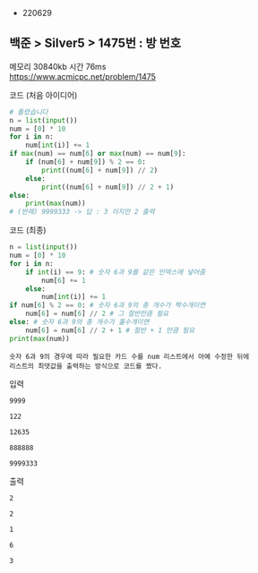 - 220629
##  백준 > Silver5 > 1475번 : 방 번호
메모리 30840kb 시간 76ms  
https://www.acmicpc.net/problem/1475  

코드 (처음 아이디어)
```python
# 틀렸습니다
n = list(input())
num = [0] * 10
for i in n:
    num[int(i)] += 1
if max(num) == num[6] or max(num) == num[9]:
    if (num[6] + num[9]) % 2 == 0:
        print((num[6] + num[9]) // 2)
    else:
        print((num[6] + num[9]) // 2 + 1)
else:
    print(max(num))
# (반례) 9999333 -> 답 : 3 이지만 2 출력
```

코드 (최종)
```python
n = list(input())
num = [0] * 10
for i in n:
    if int(i) == 9: # 숫자 6과 9를 같은 인덱스에 넣어줌
        num[6] += 1
    else:
        num[int(i)] += 1
if num[6] % 2 == 0: # 숫자 6과 9의 총 개수가 짝수개이면
    num[6] = num[6] // 2 # 그 절반만큼 필요
else: # 숫자 6과 9의 총 개수가 홀수개이면
    num[6] = num[6] // 2 + 1 # 절반 + 1 만큼 필요
print(max(num))
```

```
숫자 6과 9의 경우에 따라 필요한 카드 수를 num 리스트에서 아예 수정한 뒤에
리스트의 최댓값을 출력하는 방식으로 코드를 짰다.
```

입력
```
9999

122

12635

888888

9999333
```

출력
```
2

2

1

6

3
```